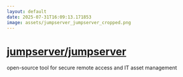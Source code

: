 ```yaml
---
layout: default
date: 2025-07-31T16:09:13.171853
image: assets/jumpserver_jumpserver_cropped.png
---
```


# [jumpserver/jumpserver](https://github.com/jumpserver/jumpserver)

open-source tool for secure remote access and IT asset management
